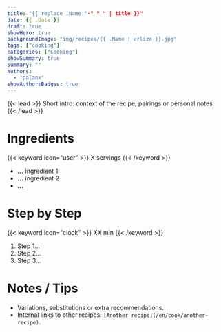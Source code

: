 ```yaml
---
title: "{{ replace .Name "-" " " | title }}"
date: {{ .Date }}
draft: true
showHero: true
backgroundImage: "img/recipes/{{ .Name | urlize }}.jpg"
tags: ["cooking"]
categories: ["Cooking"]
showSummary: true
summary: ""
authors:
  - "palanx"
showAuthorsBadges: true
---
```


{{< lead >}}
Short intro: context of the recipe, pairings or personal notes.
{{< /lead >}}

# Ingredients
{{< keyword icon="user" >}} X servings {{< /keyword >}}
* **…** ingredient 1
* **…** ingredient 2
* **…**

# Step by Step
{{< keyword icon="clock" >}} XX min {{< /keyword >}}
1. Step 1…
2. Step 2…
3. Step 3…

# Notes / Tips
- Variations, substitutions or extra recommendations.
- Internal links to other recipes: `[Another recipe](/en/cook/another-recipe)`.